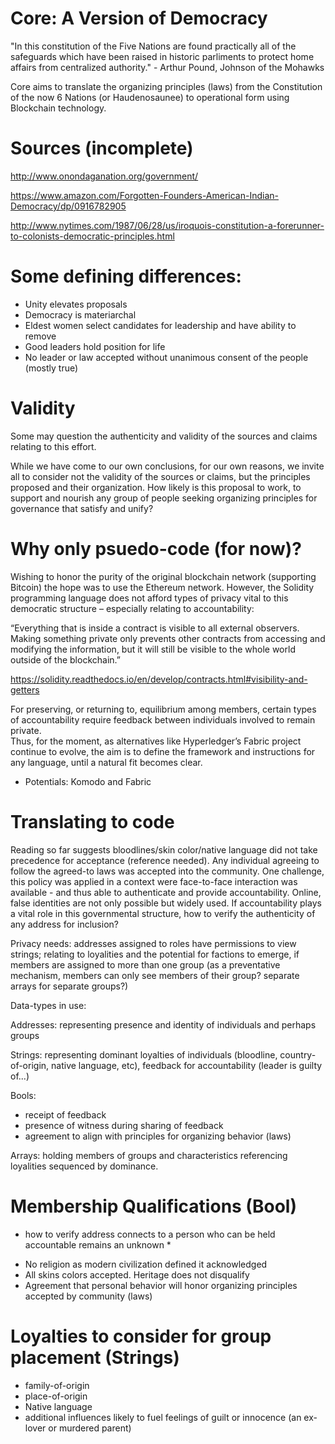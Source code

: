 Core: A Version of Democracy
====

"In this constitution of the Five Nations are found practically all of the safeguards which have been raised in historic parliments to protect home affairs from centralized authority." - Arthur Pound, Johnson of the Mohawks

Core aims to translate the organizing principles (laws) from the Constitution of the now 6 Nations (or Haudenosaunee) to operational form using Blockchain technology.

# Sources (incomplete)

http://www.onondaganation.org/government/

https://www.amazon.com/Forgotten-Founders-American-Indian-Democracy/dp/0916782905

http://www.nytimes.com/1987/06/28/us/iroquois-constitution-a-forerunner-to-colonists-democratic-principles.html

# Some defining differences:

- Unity elevates proposals
- Democracy is materiarchal
- Eldest women select candidates for leadership and have ability to remove
- Good leaders hold position for life
- No leader or law accepted without unanimous consent of the people (mostly true)

# Validity

Some may question the authenticity and validity of the sources and claims relating to this effort.  

While we have come to our own conclusions, for our own reasons, we invite all to consider not the validity of the sources or claims, but the principles proposed and their organization.  How likely is this proposal to work, to support and nourish any group of people seeking organizing principles for governance that satisfy and unify? 

# Why only psuedo-code (for now)?

Wishing to honor the purity of the original blockchain network (supporting Bitcoin) the hope was to use the Ethereum network.  However, the Solidity programming language does not afford types of privacy vital to this democratic structure – especially relating to accountability:

“Everything that is inside a contract is visible to all external observers. Making something private only prevents other contracts from accessing and modifying the information, but it will still be visible to the whole world outside of the blockchain.”

https://solidity.readthedocs.io/en/develop/contracts.html#visibility-and-getters

For preserving, or returning to, equilibrium among members, certain types of accountability require feedback between individuals involved to remain private.  
Thus, for the moment, as alternatives like Hyperledger’s Fabric project continue to evolve, the aim is to define the framework and instructions for any language, until a natural fit becomes clear.

- Potentials: Komodo and Fabric

# Translating to code

Reading so far suggests bloodlines/skin color/native language did not take precedence for acceptance (reference needed).  Any individual agreeing to follow the agreed-to laws was accepted into the community.  One challenge, this policy was applied in a context were face-to-face interaction was available - and thus able to authenticate and provide accountability.  Online, false identities are not only possible but widely used.  If accountability plays a vital role in this governmental structure, how to verify the authenticity of any address for inclusion? 

Privacy needs: addresses assigned to roles have permissions to view strings; relating to loyalities and the potential for factions to emerge, if members are assigned to more than one group (as a preventative mechanism, members can only see members of their group? separate arrays for separate groups?)

Data-types in use:

Addresses: representing presence and identity of individuals and perhaps groups

Strings: representing dominant loyalties of individuals (bloodline, country-of-origin, native language, etc), feedback for accountability (leader is guilty of...)

Bools: 
- receipt of feedback
- presence of witness during sharing of feedback
- agreement to align with principles for organizing behavior (laws)

Arrays: holding members of groups and characteristics referencing loyalities sequenced by dominance.

# Membership Qualifications (Bool)

* how to verify address connects to a person who can be held accountable remains an unknown *

- No religion as modern civilization defined it acknowledged
- All skins colors accepted.  Heritage does not disqualify
- Agreement that personal behavior will honor organizing principles accepted by community (laws)

# Loyalties to consider for group placement (Strings)

- family-of-origin
- place-of-origin
- Native language
- additional influences likely to fuel feelings of guilt or innocence (an ex-lover or murdered parent)


